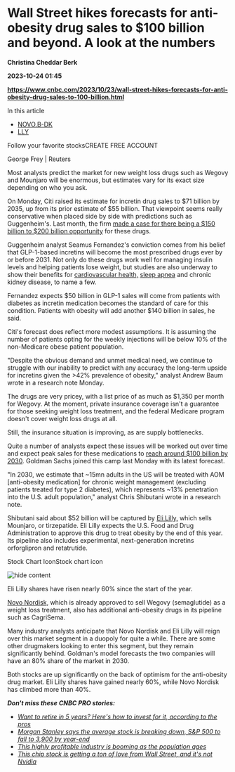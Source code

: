 # Wall Street hikes forecasts for anti-obesity drug sales to $100 billion and beyond. A look at the numbers
**Christina Cheddar Berk**

**2023-10-24 01:45**

**https://www.cnbc.com/2023/10/23/wall-street-hikes-forecasts-for-anti-obesity-drug-sales-to-100-billion.html**

In this article

*   [NOVO.B-DK](https://www.cnbc.com/quotes/NOVO.B-DK)
*   [LLY](https://www.cnbc.com/quotes/LLY)

Follow your favorite stocksCREATE FREE ACCOUNT

George Frey | Reuters

Most analysts predict the market for new weight loss drugs such as Wegovy and Mounjaro will be enormous, but estimates vary for its exact size depending on who you ask.

On Monday, Citi raised its estimate for incretin drug sales to $71 billion by 2035, up from its prior estimate of $55 billion. That viewpoint seems really conservative when placed side by side with predictions such as Guggenheim's. Last month, the firm [made a case for there being a $150 billion to $200 billion opportunity](https://www.cnbc.com/2023/09/16/analysts-raising-forecasts-for-blockbuster-obesity-drugs.html) for these drugs.

Guggenheim analyst Seamus Fernandez's conviction comes from his belief that GLP-1-based incretins will become the most prescribed drugs ever by or before 2031. Not only do these drugs work well for managing insulin levels and helping patients lose weight, but studies are also underway to show their benefits for [cardiovascular health,](https://www.cnbc.com/2023/08/16/wegovy-could-prevent-heart-attacks-strokes-over-10-years.html) [sleep apnea](https://www.cnbc.com/2023/10/12/which-stocks-might-be-disrupted-next-by-ozempic-and-other-glp-1-drugs-.html) and chronic kidney disease, to name a few.

Fernandez expects $50 billion in GLP-1 sales will come from patients with diabetes as incretin medication becomes the standard of care for this condition. Patients with obesity will add another $140 billion in sales, he said.

Citi's forecast does reflect more modest assumptions. It is assuming the number of patients opting for the weekly injections will be below 10% of the non-Medicare obese patient population.

"Despite the obvious demand and unmet medical need, we continue to struggle with our inability to predict with any accuracy the long-term upside for incretins given the >42% prevalence of obesity," analyst Andrew Baum wrote in a research note Monday.

The drugs are very pricey, with a list price of as much as $1,350 per month for Wegovy. At the moment, private insurance coverage isn't a guarantee for those seeking weight loss treatment, and the federal Medicare program doesn't cover weight loss drugs at all.

Still, the insurance situation is improving, as are supply bottlenecks.

Quite a number of analysts expect these issues will be worked out over time and expect peak sales for these medications to [reach around $100 billion by 2030](https://www.cnbc.com/2022/09/09/eli-lillys-weight-treatment-looks-poised-to-become-100-billion-drug.html). Goldman Sachs joined this camp last Monday with its latest forecast.

"In 2030, we estimate that ~15mn adults in the US will be treated with AOM \[anti-obesity medication\] for chronic weight management (excluding patients treated for type 2 diabetes), which represents ~13% penetration into the U.S. adult population," analyst Chris Shibutani wrote in a research note.

Shibutani said about $52 billion will be captured by [Eli Lilly,](https://www.cnbc.com/quotes/LLY/) which sells Mounjaro, or tirzepatide. Eli Lilly expects the U.S. Food and Drug Administration to approve this drug to treat obesity by the end of this year. Its pipeline also includes experimental, next-generation incretins orforglipron and retatrutide.

Stock Chart IconStock chart icon

![hide content](https://static-redesign.cnbcfm.com/dist/a54b41835a8b60db28c2.svg)

Eli Lilly shares have risen nearly 60% since the start of the year.

[Novo Nordisk](https://www.cnbc.com/quotes/NOVO.B-DK/), which is already approved to sell Wegovy (semaglutide) as a weight loss treatment, also has additional anti-obesity drugs in its pipeline such as CagriSema.

Many industry analysts anticipate that Novo Nordisk and Eli Lilly will reign over this market segment in a duopoly for quite a while. There are some other drugmakers looking to enter this segment, but they remain significantly behind. Goldman's model forecasts the two companies will have an 80% share of the market in 2030.

Both stocks are up significantly on the back of optimism for the anti-obesity drug market. Eli Lilly shares have gained nearly 60%, while Novo Nordisk has climbed more than 40%.

_**Don't miss these CNBC PRO stories:**_

*   [_Want to retire in 5 years? Here's how to invest for it, according to the pros_](https://www.cnbc.com/2023/10/16/want-to-retire-in-5-years-heres-how-to-invest-for-it-according-to-the-pros.html)
*   [_Morgan Stanley says the average stock is breaking down, S&P 500 to fall to 3,900 by year-end_](https://www.cnbc.com/2023/10/16/morgan-stanley-says-the-average-stock-is-breaking-down-sp-500-to-fall-to-3900-by-year-end-.html)
*   [_This highly profitable industry is booming as the population ages_](https://www.cnbc.com/2023/10/15/this-highly-profitable-industry-is-booming-as-the-population-ages.html)
*   [_This chip stock is getting a ton of love from Wall Street, and it's not Nvidia_](https://www.cnbc.com/2023/10/20/the-chip-stock-is-getting-a-ton-of-love-from-wall-street-and-its-not-nvidia.html)